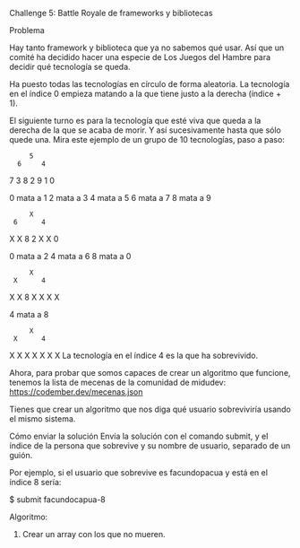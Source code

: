 Challenge 5: Battle Royale de frameworks y bibliotecas

Problema

Hay tanto framework y biblioteca que ya no sabemos qué usar. Así que un comité ha decidido hacer una especie de Los Juegos del Hambre para decidir qué tecnología se queda.

Ha puesto todas las tecnologías en círculo de forma aleatoria. La tecnología en el índice 0 empieza matando a la que tiene justo a la derecha (índice + 1).

El siguiente turno es para la tecnología que esté viva que queda a la derecha de la que se acaba de morir. Y así sucesivamente hasta que sólo quede una. Mira este ejemplo de un grupo de 10 tecnologías, paso a paso:


         5
      6     4
   7           3
   8           2
      9     1
         0

0 mata a 1
2 mata a 3
4 mata a 5
6 mata a 7
8 mata a 9

         X
     6      4
   X           X
   8           2
      X     X
         0

0 mata a 2
4 mata a 6
8 mata a 0

         X
     X      4
   X           X
   8           X
      X     X
         X

4 mata a 8

         X
     X      4
   X           X
   X           X
      X     X
         X
La tecnología en el índice 4 es la que ha sobrevivido.

Ahora, para probar que somos capaces de crear un algoritmo que funcione, tenemos la lista de mecenas de la comunidad de midudev: https://codember.dev/mecenas.json

Tienes que crear un algoritmo que nos diga qué usuario sobreviviría usando el mismo sistema.

Cómo enviar la solución
Envía la solución con el comando submit, y el índice de la persona que sobrevive y su nombre de usuario, separado de un guión.

Por ejemplo, si el usuario que sobrevive es facundopacua y está en el índice 8 sería:

$ submit facundocapua-8


Algoritmo:
1. Crear un array con los que no mueren. 